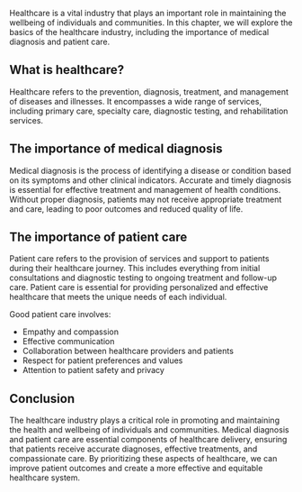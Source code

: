 
Healthcare is a vital industry that plays an important role in maintaining the wellbeing of individuals and communities. In this chapter, we will explore the basics of the healthcare industry, including the importance of medical diagnosis and patient care.

What is healthcare?
-------------------

Healthcare refers to the prevention, diagnosis, treatment, and management of diseases and illnesses. It encompasses a wide range of services, including primary care, specialty care, diagnostic testing, and rehabilitation services.

The importance of medical diagnosis
-----------------------------------

Medical diagnosis is the process of identifying a disease or condition based on its symptoms and other clinical indicators. Accurate and timely diagnosis is essential for effective treatment and management of health conditions. Without proper diagnosis, patients may not receive appropriate treatment and care, leading to poor outcomes and reduced quality of life.

The importance of patient care
------------------------------

Patient care refers to the provision of services and support to patients during their healthcare journey. This includes everything from initial consultations and diagnostic testing to ongoing treatment and follow-up care. Patient care is essential for providing personalized and effective healthcare that meets the unique needs of each individual.

Good patient care involves:

* Empathy and compassion
* Effective communication
* Collaboration between healthcare providers and patients
* Respect for patient preferences and values
* Attention to patient safety and privacy

Conclusion
----------

The healthcare industry plays a critical role in promoting and maintaining the health and wellbeing of individuals and communities. Medical diagnosis and patient care are essential components of healthcare delivery, ensuring that patients receive accurate diagnoses, effective treatments, and compassionate care. By prioritizing these aspects of healthcare, we can improve patient outcomes and create a more effective and equitable healthcare system.
